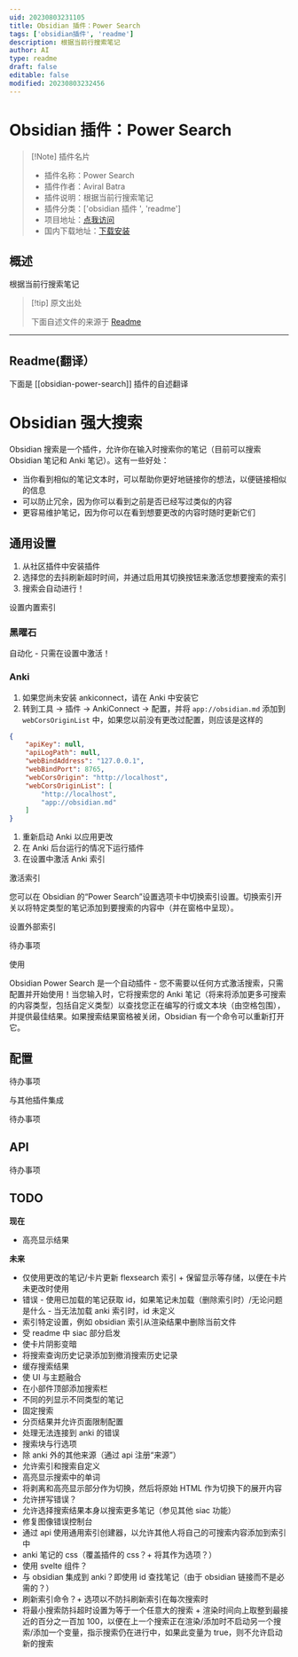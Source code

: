 ```yaml
---
uid: 20230803231105
title: Obsidian 插件：Power Search
tags: ['obsidian插件', 'readme']
description: 根据当前行搜索笔记
author: AI
type: readme
draft: false
editable: false
modified: 20230803232456
---
```


# Obsidian 插件：Power Search

> [!Note] 插件名片
> - 插件名称：Power Search
> - 插件作者：Aviral Batra
> - 插件说明：根据当前行搜索笔记
> - 插件分类：['obsidian 插件 ', 'readme']
> - 项目地址：[点我访问](https://github.com/aviral-batra/obsidian-power-search)
> - 国内下载地址：[下载安装](https://pkmer.cn/products/plugin/pluginMarket/?obsidian-power-search)

## 概述

根据当前行搜索笔记

> [!tip] 原文出处
>
>下面自述文件的来源于 [Readme](https://ghproxy.net/https://raw.githubusercontent.com/aviral-batra/obsidian-power-search/master/README.md)
>

---

## Readme(翻译）

下面是 [[obsidian-power-search]] 插件的自述翻译

# Obsidian 强大搜索

Obsidian 搜索是一个插件，允许你在输入时搜索你的笔记（目前可以搜索 Obsidian 笔记和 Anki 笔记）。这有一些好处：

- 当你看到相似的笔记文本时，可以帮助你更好地链接你的想法，以便链接相似的信息
- 可以防止冗余，因为你可以看到之前是否已经写过类似的内容
- 更容易维护笔记，因为你可以在看到想要更改的内容时随时更新它们

## 通用设置

1. 从社区插件中安装插件
2. 选择您的去抖刷新超时时间，并通过启用其切换按钮来激活您想要搜索的索引
3. 搜索会自动进行！

设置内置索引

### 黑曜石

自动化 - 只需在设置中激活！

### Anki

1. 如果您尚未安装 ankiconnect，请在 Anki 中安装它
2. 转到工具 -> 插件 -> AnkiConnect -> 配置，并将 ```app://obsidian.md``` 添加到 ```webCorsOriginList``` 中，如果您以前没有更改过配置，则应该是这样的

```JSON
{
    "apiKey": null,
    "apiLogPath": null,
    "webBindAddress": "127.0.0.1",
    "webBindPort": 8765,
    "webCorsOrigin": "http://localhost",
    "webCorsOriginList": [
        "http://localhost",
        "app://obsidian.md"
    ]
}
```

1. 重新启动 Anki 以应用更改
2. 在 Anki 后台运行的情况下运行插件
3. 在设置中激活 Anki 索引

激活索引

您可以在 Obsidian 的“Power Search”设置选项卡中切换索引设置。切换索引开关以将特定类型的笔记添加到要搜索的内容中（并在窗格中呈现）。

设置外部索引

待办事项

使用

Obsidian Power Search 是一个自动插件 - 您不需要以任何方式激活搜索，只需配置并开始使用！当您输入时，它将搜索您的 Anki 笔记（将来将添加更多可搜索的内容类型，包括自定义类型）以查找您正在编写的行或文本块（由空格包围），并提供最佳结果。如果搜索结果窗格被关闭，Obsidian 有一个命令可以重新打开它。

## 配置

待办事项

与其他插件集成

待办事项

## API

待办事项

## TODO

**现在**

- 高亮显示结果

**未来**

- 仅使用更改的笔记/卡片更新 flexsearch 索引 + 保留显示等存储，以便在卡片未更改时使用
- 错误 - 使用已加载的笔记获取 id，如果笔记未加载（删除索引时）/无论问题是什么 - 当无法加载 anki 索引时，id 未定义
- 索引特定设置，例如 obsidian 索引从渲染结果中删除当前文件
- 受 readme 中 siac 部分启发
- 使卡片阴影变暗
- 将搜索查询历史记录添加到撤消搜索历史记录
- 缓存搜索结果
- 使 UI 与主题融合
- 在小部件顶部添加搜索栏
- 不同的列显示不同类型的笔记
- 固定搜索
- 分页结果并允许页面限制配置
- 处理无法连接到 anki 的错误
- 搜索块与行选项
- 除 anki 外的其他来源（通过 api 注册“来源”）
- 允许索引和搜索自定义
- 高亮显示搜索中的单词
- 将剥离和高亮显示部分作为切换，然后将原始 HTML 作为切换下的展开内容
- 允许拼写错误？
- 允许选择搜索结果本身以搜索更多笔记（参见其他 siac 功能）
- 修复图像错误控制台
- 通过 api 使用通用索引创建器，以允许其他人将自己的可搜索内容添加到索引中
- anki 笔记的 css（覆盖插件的 css？+ 将其作为选项？）
- 使用 svelte 组件？
- 与 obsidian 集成到 anki？即使用 id 查找笔记（由于 obsidian 链接而不是必需的？）
- 刷新索引命令？+ 选项以不防抖刷新索引在每次搜索时
- 将最小搜索防抖超时设置为等于一个任意大的搜索 + 渲染时间向上取整到最接近的百分之一百加 100，以便在上一个搜索正在渲染/添加时不启动另一个搜索/添加一个变量，指示搜索仍在进行中，如果此变量为 true，则不允许启动新的搜索



